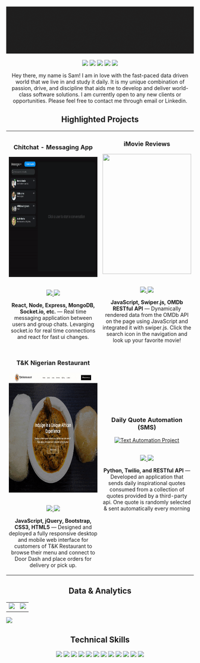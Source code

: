 ![alt text](https://github.com/ssaryonjr/ssaryonjr/blob/main/Github%20Cover.gif?raw=true)

<p align="center">
<a href="https://twitter.com/samsaryonjr"><img src="https://img.shields.io/badge/@samsaryonjr-005da8?&style=for-the-badge&logo=twitter&logoColor=white" height=25></a>
<a href="https://www.codewars.com/users/ssaryonjr"><img src="https://img.shields.io/badge/Codewars-005da8?style=for-the-badge&logo=Codewars&logoColor=white" height=25></a>
<a href="mailto:ssaryonjr@email.com"><img src="https://img.shields.io/badge/ssaryonjr@gmail.com-005da8?style=for-the-badge&logo=gmail&logoColor=white" height=25></a>
<a href="https://www.linkedin.com/in/sam-saryon/"><img src="https://img.shields.io/badge/sam_saryon-005da8?style=for-the-badge&logo=linkedin&logoColor=white" height=25></a>
<a href="https://drive.google.com/file/d/1nZ9pvHPUS19Owza7QCFlIECTsYID-AP6/view?usp=sharing"><img src="https://img.shields.io/badge/View_Resume-005da8?style=for-the-badge&logo=googledrive&logoColor=white" height=25></a>
</p>

<p align="center">
    Hey there, my name is Sam! I am in love with the fast-paced data driven world that we live in and study it daily. It is my unique combination of passion, drive, and discipline that aids me to develop and deliver world-class software solutions. I am currently open to any new clients or opportunities. Please feel free to contact me through email or Linkedin.
</p>


<!--Project Section -->

<h2 align="center">Highlighted Projects </h2>
<div align="center">
<table>
<tr>
<td width="50%">
<h3 align="center" color="white">Chitchat - Messaging App</h2>
<div align="center" >  
<a href='https://chitchat-messenger.herokuapp.com/'>
<img src="https://github.com/ssaryonjr/ssaryonjr/blob/main/chitchat.gif?raw=true" alt="Messenger App" height="322px" width="100%" />
</a>
<br>
<br>
<p>
<a href="https://github.com/ssaryonjr/Chit-chat" target="_blank">
<img src="https://img.shields.io/badge/Code-lightgrey?style=for-the-badge&logo=github"/>
</a>  
<a href="https://chitchat-messenger.herokuapp.com/" target="_blank">
<img src="https://img.shields.io/badge/-website-green?style=for-the-badge&color=005da8"/>
</a>
</p>
<p><strong>React, Node, Express, MongoDB, Socket.io, etc.</strong> — Real time messaging application between users and group chats. Levarging socket.io for real time connections and react for fast ui changes.</p>
</div>
</td>
<td width="50%">
<h3 align="center" color="white">iMovie Reviews</h2>
<div align="center" >  
<a href='https://imoviereviews.netlify.app'>
<img src="https://github.com/ssaryonjr/ssaryonjr/blob/main/imovie.gif?raw=true" alt="" height="322px" width="100%" />
</a>
<br>
<br>
<p>
<a href="https://github.com/ssaryonjr/iMovie-Reviews" target="_blank">
<img src="https://img.shields.io/badge/Code-lightgrey?style=for-the-badge&logo=github"/>
</a>  
<a href="https://imoviereviews.netlify.app/" target="_blank">
<img src="https://img.shields.io/badge/-website-green?style=for-the-badge&color=005da8"/>
</a>
</p>
<p><strong>JavaScript, Swiper.js, OMDb RESTful API</strong> — Dynamically rendered data from the OMDb API on the page using JavaScript and integrated it with swiper.js. Click the search icon in the navigation and look up your favorite movie!</p>
</div>
<tr>
<td width="50%">
<h3 align="center" color="white">T&K Nigerian Restaurant</h2>
<div align="center">  
<a href='https://tandkpdx.com/'>
<img src="https://github.com/ssaryonjr/ssaryonjr/blob/main/ezgif.com-gif-maker%20(5).gif?raw=true" alt="Restaurant Website" height="322px" width="100%" />
</a>
<br>
<br>
<p>
<a href="https://github.com/ssaryonjr/T-K-Restaurant-" target="_blank">
<img src="https://img.shields.io/badge/Code-lightgrey?style=for-the-badge&logo=github"/>
</a>  
<a href="https://tandkpdx.com/" target="_blank">
<img src="https://img.shields.io/badge/-website-green?style=for-the-badge&color=005da8"/>
</a>
</p>
<p><strong>JavaScript, jQuery, Bootstrap, CSS3, HTML5</strong> — Designed and deployed a fully responsive desktop and mobile web interface for customers of T&K Restaurant to browse their menu and connect to Door Dash and place orders for delivery or pick up.</p>
</div>
</td>
<td width="50%">
<h3 align="center" color="white">Daily Quote Automation (SMS)
</h2>
<div align="center" >  
<a href='https://narutobattlescreen-js.netlify.app/'>
<img src="https://i.imgur.com/LHCJZ2M.gif" alt="Text Automation Project" height="322px"  />
</a>
<br>
<br>
<p>
<a href="https://github.com/the-api-administration/coding-resources-api" target="_blank">
<img src="https://img.shields.io/badge/Code-lightgrey?style=for-the-badge&logo=github"/>
</a>  
<a href="https://coding-resources-api.up.railway.app/" target="_blank">
<img src="https://img.shields.io/badge/-website-green?style=for-the-badge&color=005da8"/>
</a>
</p>
<p><strong>Python, Twilio, and RESTful API </strong> — Developed an application that sends daily inspirational quotes consumed from a collection of quotes provided by a third-party api. One quote is randomly selected & sent automatically every morning </p>
</div>
</table>

</div>
  <!--Analytics & Data-->
<h2 align="center">Data & Analytics</h2>
<div align="center">
<table>
<tr>
<td width="50%">
<img src="http://github-readme-streak-stats.herokuapp.com?user=ssaryonjr&hide_border=true&background=FFFFFF00&fire=0AA9FF&currStreakLabel=0AA9FF&ring=006fc9&currStreakNum=00AEFF&sideNums=0AA9FF&sideLabels=0AA9FF&dates=999c9e&stroke=E0E0E04E">
</td>
<td width="50%">
<img width="100%" src="https://github-readme-stats.vercel.app/api?username=ssaryonjr&bg_color=FFFFFF00&hide_border=true&text_color=005da8&title_color=1288ff&include_all_commits=true&count_private=true">
</table>
</div>
<img src="https://activity-graph.herokuapp.com/graph?username=ssaryonjr&bg_color=FFFFFF00&color=0aa9ff&line=1288ff&point=26acff&hide_border=true&title_color=">
<h2 align="center">Technical Skills</h2>
<p align="center">
<img src="https://img.shields.io/badge/HTML5-005da8?style=for-the-badge&logo=html5&logoColor=white" height=25>
<img src="https://img.shields.io/badge/CSS3-005da8?style=for-the-badge&logo=css3&logoColor=white" height=25>
<img src="https://img.shields.io/badge/JavaScript-005da8?style=for-the-badge&logo=javascript&logoColor=F7DF1E" height=25>
<img src="https://img.shields.io/badge/Node.js-005da8?style=for-the-badge&logo=nodedotjs&logoColor=white" height=25>
<img src="https://img.shields.io/badge/React-005da8?style=for-the-badge&logo=react&logoColor=61DAFB" height=25>
<img src="https://img.shields.io/badge/Express.js-005da8?style=for-the-badge&logo=express&logoColor=white" height=25>
<img src="https://img.shields.io/badge/MongoDB-005da8?style=for-the-badge&logo=mongodb&logoColor=white" height=25>
<img src="https://img.shields.io/badge/Figma-005da8?style=for-the-badge&logo=figma&logoColor=white" height=25>
<img src="https://img.shields.io/badge/firebase-005da8?style=for-the-badge&logo=firebase&logoColor=white" height=25>
<img src="https://img.shields.io/badge/jQuery-005da8?style=for-the-badge&logo=jquery&logoColor=white" height=25>
<img src="https://img.shields.io/badge/Visual_Studio-005da8?style=for-the-badge&logo=visual%20studio&logoColor=white" height=25>
<img src="https://img.shields.io/badge/GIT-005da8?style=for-the-badge&logo=git&logoColor=white" height=25>
</p>
